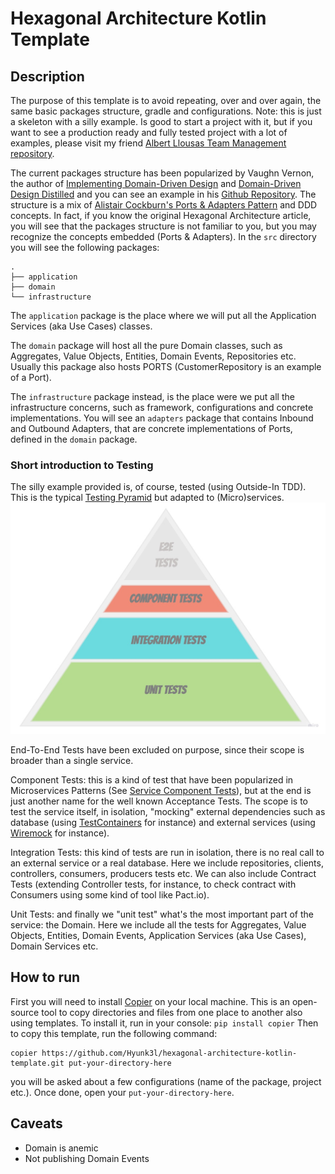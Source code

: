 # Hexagonal Architecture Kotlin Template

## Description
The purpose of this template is to avoid repeating, over and over again, the same basic packages structure, gradle and configurations.
Note: this is just a skeleton with a silly example. Is good to start a project with it, but if you want to see a production ready and fully tested project with a lot of examples, please visit my friend [Albert Llousas Team Management repository](https://github.com/albertllousas/team-management-microservice).

The current packages structure has been popularized by Vaughn Vernon, the author of [Implementing Domain-Driven Design](https://www.goodreads.com/book/show/15756865-implementing-domain-driven-design)
and [Domain-Driven Design Distilled](https://www.goodreads.com/book/show/28602719-domain-driven-design-distilled) and you can see an example in
his [Github Repository](https://github.com/VaughnVernon/IDDD_Samples/tree/master/iddd_collaboration/src/main/java/com/saasovation/collaboration).
The structure is a mix of [Alistair Cockburn's Ports & Adapters Pattern](https://alistair.cockburn.us/hexagonal-architecture/) and DDD concepts. In fact, if you know the original Hexagonal Architecture article,
you will see that the packages structure is not familiar to you, but you may recognize the concepts embedded (Ports & Adapters). 
In the `src` directory you will see the following packages: 
```
.
├── application
├── domain
└── infrastructure
```
The `application` package is the place where we will put all the Application Services (aka Use Cases) classes.

The `domain` package will host all the pure Domain classes, such as Aggregates, Value Objects, Entities, Domain Events, Repositories etc. Usually this package also hosts PORTS (CustomerRepository is an example of a Port).

The `infrastructure` package instead, is the place were we put all the infrastructure concerns, such as framework, configurations and concrete implementations. You will see an `adapters` package
that contains Inbound and Outbound Adapters, that are concrete implementations of Ports, defined in the `domain` package.

### Short introduction to Testing
The silly example provided is, of course, tested (using Outside-In TDD).
This is the typical [Testing Pyramid](https://martinfowler.com/bliki/TestPyramid.html) but adapted to (Micro)services.
![testing-pyramid](./assets/testing-pyramid.jpg)

End-To-End Tests have been excluded on purpose, since their scope is broader than a single service.

Component Tests: this is a kind of test that have been popularized in Microservices Patterns (See [Service Component Tests](https://microservices.io/patterns/testing/service-component-test.html)),
but at the end is just another name for the well known Acceptance Tests. The scope is to test the service itself, in isolation, "mocking" external dependencies such as database (using [TestContainers](https://www.testcontainers.org/) for instance) and external services (using [Wiremock](http://wiremock.org/) for instance).

Integration Tests: this kind of tests are run in isolation, there is no real call to an external service or a real database.
Here we include repositories, clients, controllers, consumers, producers tests etc. We can also include Contract Tests (extending Controller tests, for instance, to check contract with Consumers using some kind of tool like Pact.io).

Unit Tests: and finally we "unit test" what's the most important part of the service: the Domain. Here we include all the tests for Aggregates, Value Objects, Entities, Domain Events, Application Services (aka Use Cases), Domain Services etc.

## How to run
First you will need to install [Copier](https://github.com/copier-org/copier) on your local machine.
This is an open-source tool to copy directories and files from one place to another also using templates.
To install it, run in your console: `pip install copier`
Then to copy this template, run the following command:
```
copier https://github.com/Hyunk3l/hexagonal-architecture-kotlin-template.git put-your-directory-here
```
you will be asked about a few configurations (name of the package, project etc.).
Once done, open your `put-your-directory-here`.

## Caveats
- Domain is anemic
- Not publishing Domain Events
